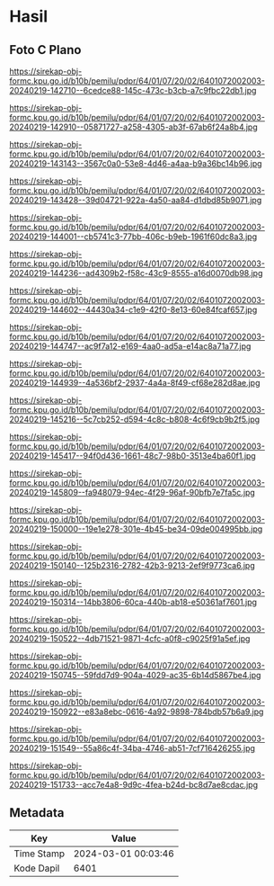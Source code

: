 # Hasil

## Foto C Plano

https://sirekap-obj-formc.kpu.go.id/b10b/pemilu/pdpr/64/01/07/20/02/6401072002003-20240219-142710--6cedce88-145c-473c-b3cb-a7c9fbc22db1.jpg

https://sirekap-obj-formc.kpu.go.id/b10b/pemilu/pdpr/64/01/07/20/02/6401072002003-20240219-142910--05871727-a258-4305-ab3f-67ab6f24a8b4.jpg

https://sirekap-obj-formc.kpu.go.id/b10b/pemilu/pdpr/64/01/07/20/02/6401072002003-20240219-143143--3567c0a0-53e8-4d46-a4aa-b9a36bc14b96.jpg

https://sirekap-obj-formc.kpu.go.id/b10b/pemilu/pdpr/64/01/07/20/02/6401072002003-20240219-143428--39d04721-922a-4a50-aa84-d1dbd85b9071.jpg

https://sirekap-obj-formc.kpu.go.id/b10b/pemilu/pdpr/64/01/07/20/02/6401072002003-20240219-144001--cb5741c3-77bb-406c-b9eb-1961f60dc8a3.jpg

https://sirekap-obj-formc.kpu.go.id/b10b/pemilu/pdpr/64/01/07/20/02/6401072002003-20240219-144236--ad4309b2-f58c-43c9-8555-a16d0070db98.jpg

https://sirekap-obj-formc.kpu.go.id/b10b/pemilu/pdpr/64/01/07/20/02/6401072002003-20240219-144602--44430a34-c1e9-42f0-8e13-60e84fcaf657.jpg

https://sirekap-obj-formc.kpu.go.id/b10b/pemilu/pdpr/64/01/07/20/02/6401072002003-20240219-144747--ac9f7a12-e169-4aa0-ad5a-e14ac8a71a77.jpg

https://sirekap-obj-formc.kpu.go.id/b10b/pemilu/pdpr/64/01/07/20/02/6401072002003-20240219-144939--4a536bf2-2937-4a4a-8f49-cf68e282d8ae.jpg

https://sirekap-obj-formc.kpu.go.id/b10b/pemilu/pdpr/64/01/07/20/02/6401072002003-20240219-145216--5c7cb252-d594-4c8c-b808-4c6f9cb9b2f5.jpg

https://sirekap-obj-formc.kpu.go.id/b10b/pemilu/pdpr/64/01/07/20/02/6401072002003-20240219-145417--94f0d436-1661-48c7-98b0-3513e4ba60f1.jpg

https://sirekap-obj-formc.kpu.go.id/b10b/pemilu/pdpr/64/01/07/20/02/6401072002003-20240219-145809--fa948079-94ec-4f29-96af-90bfb7e7fa5c.jpg

https://sirekap-obj-formc.kpu.go.id/b10b/pemilu/pdpr/64/01/07/20/02/6401072002003-20240219-150000--19e1e278-301e-4b45-be34-09de004995bb.jpg

https://sirekap-obj-formc.kpu.go.id/b10b/pemilu/pdpr/64/01/07/20/02/6401072002003-20240219-150140--125b2316-2782-42b3-9213-2ef9f9773ca6.jpg

https://sirekap-obj-formc.kpu.go.id/b10b/pemilu/pdpr/64/01/07/20/02/6401072002003-20240219-150314--14bb3806-60ca-440b-ab18-e50361af7601.jpg

https://sirekap-obj-formc.kpu.go.id/b10b/pemilu/pdpr/64/01/07/20/02/6401072002003-20240219-150522--4db71521-9871-4cfc-a0f8-c9025f91a5ef.jpg

https://sirekap-obj-formc.kpu.go.id/b10b/pemilu/pdpr/64/01/07/20/02/6401072002003-20240219-150745--59fdd7d9-904a-4029-ac35-6b14d5867be4.jpg

https://sirekap-obj-formc.kpu.go.id/b10b/pemilu/pdpr/64/01/07/20/02/6401072002003-20240219-150922--e83a8ebc-0616-4a92-9898-784bdb57b6a9.jpg

https://sirekap-obj-formc.kpu.go.id/b10b/pemilu/pdpr/64/01/07/20/02/6401072002003-20240219-151549--55a86c4f-34ba-4746-ab51-7cf716426255.jpg

https://sirekap-obj-formc.kpu.go.id/b10b/pemilu/pdpr/64/01/07/20/02/6401072002003-20240219-151733--acc7e4a8-9d9c-4fea-b24d-bc8d7ae8cdac.jpg


## Metadata

| Key        | Value               |
| ---------- | ------------------- |
| Time Stamp | 2024-03-01 00:03:46 |
| Kode Dapil | 6401                |



